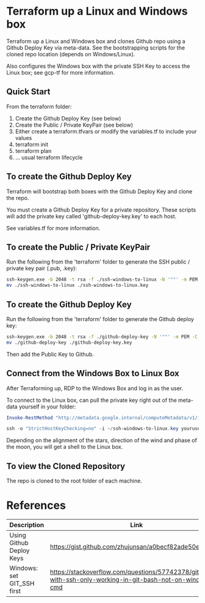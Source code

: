 # Terraform up a Linux and Windows box 
Terraform up a Linux and Windows box and clones Github repo using a Github Deploy Key via meta-data. See the bootstrapping scripts for the cloned repo location (depends on Windows/Linux).

Also configures the Windows box with the private SSH Key to access the Linux box; see gcp-tf for more information. 

## Quick Start
From the terraform folder:

1. Create the Github Deploy Key (see below)
2. Create the Public / Private KeyPair (see below)
3. Either create a terraform.tfvars or modify the variables.tf to include your values
4. terraform init
5. terraform plan
6. ... usual terraform lifecycle

## To create the Github Deploy Key
Terraform will bootstrap both boxes with the Github Deploy Key and clone the repo. 

You must create a Github Deploy Key for a private repository. These scripts will add the private key called 'github-deploy-key.key' to each host. 

See variables.tf for more information. 

## To create the Public / Private KeyPair
Run the following from the 'terraform' folder to generate the SSH public / private key pair (.pub, .key):

```bash
ssh-keygen.exe -b 2048 -t rsa -f ./ssh-windows-to-linux -N '""' -m PEM -C "the-public-key"
mv ./ssh-windows-to-linux ./ssh-windows-to-linux.key
```

## To create the Github Deploy Key
Run the following from the 'terraform' folder to generate the Github deploy key:

```bash
ssh-keygen.exe -b 2048 -t rsa -f ./github-deploy-key -N '""' -m PEM -C "github-deploy-public-key"
mv ./github-deploy-key ./github-deploy-key.key
```

Then add the Public Key to Github.

## Connect from the Windows Box to Linux Box
After Terraforming up, RDP to the Windows Box and log in as the user.

To connect to the Linux box, can pull the private key right out of the meta-data yourself in your folder:

```powershell
Invoke-RestMethod "http://metadata.google.internal/computeMetadata/v1/instance/attributes/private-key-content" -Headers @{"Metadata-Flavor"="Google"} | Out-File -FilePath  ~/ssh-windows-to-linux.key -Encoding ASCII

ssh -o "StrictHostKeyChecking=no" -i ~/ssh-windows-to-linux.key youruser@the_ip_of_the_linux_box
```

Depending on the alignment of the stars, direction of the wind and phase of the moon, you will get a shell to the Linux box. 

## To view the Cloned Repository
The repo is cloned to the root folder of each machine. 

# References
| Description | Link |
| ----------- | ---- |
| Using Github Deploy Keys | https://gist.github.com/zhujunsan/a0becf82ade50ed06115 |
| Windows: set GIT_SSH first | https://stackoverflow.com/questions/57742378/git-clone-with-ssh-only-working-in-git-bash-not-on-windows-cmd |
